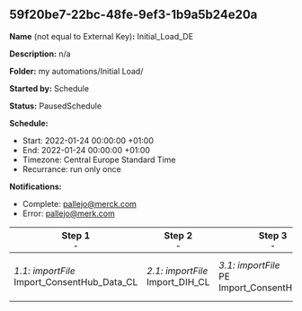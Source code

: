 ## 59f20be7-22bc-48fe-9ef3-1b9a5b24e20a

**Name** (not equal to External Key)**:** Initial_Load_DE

**Description:** n/a

**Folder:** my automations/Initial Load/

**Started by:** Schedule

**Status:** PausedSchedule

**Schedule:**

* Start: 2022-01-24 00:00:00 +01:00
* End: 2022-01-24 00:00:00 +01:00
* Timezone: Central Europe Standard Time
* Recurrance: run only once

**Notifications:**

* Complete: pallejo@merck.com
* Error: pallejo@merk.com

| Step 1<br>_<small>-</small>_ | Step 2<br>_<small>-</small>_ | Step 3<br>_<small>-</small>_ | Step 4<br>_<small>-</small>_ |
| --- | --- | --- | --- |
| _1.1: importFile_<br>Import_ConsentHub_Data_CL | _2.1: importFile_<br>Import_DIH_CL | _3.1: importFile_<br>PE Import_ConsentHub_Data | _4.1: importFile_<br>PE Import_DIH |
